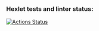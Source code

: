 ### Hexlet tests and linter status:
[![Actions Status](https://github.com/Dima258kk/java-project-61/actions/workflows/hexlet-check.yml/badge.svg)](https://github.com/Dima258kk/java-project-61/actions)